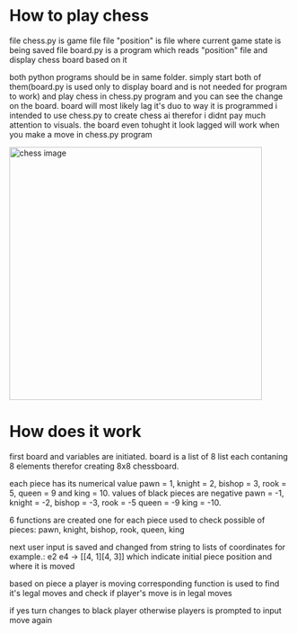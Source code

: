 # How to play chess

file chess.py is game file
file "position" is file where current game state is being saved
file board.py is a program which reads "position" file and display chess board based on it

both python programs should be in same folder. simply start both of them(board.py is used only to display board and is not needed for program to work) and play chess in chess.py program and you can see the change on the board.
board will most likely lag it's duo to way it is programmed i intended to use chess.py to create chess ai therefor i didnt pay much attention to visuals. the board even tohught it look lagged will work when you make a move in chess.py program

<img width="450" src="untitiled.png" alt="chess image">


# How does it work
first board and variables are initiated. board is a list of 8 list each contaning 8 elements therefor creating 8x8 chessboard.

each piece has its numerical value pawn = 1, knight = 2, bishop = 3, rook = 5, queen = 9 and king = 10. values of black pieces are negative pawn = -1, knight = -2, bishop = -3, rook = -5 queen = -9 king = -10.

6 functions are created one for each piece used to check possible of pieces: pawn, knight, bishop, rook, queen, king

next user input is saved and changed from string to lists of coordinates for example.: e2 e4 -> [[4, 1][4, 3]] which indicate initial piece position and where it is moved

based on piece a player is moving corresponding function is used to find it's legal moves and check if player's move is in legal moves

if yes turn changes to black player otherwise players is prompted to input move again


